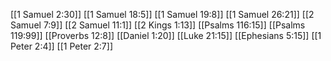 [[1 Samuel 2:30]]
[[1 Samuel 18:5]]
[[1 Samuel 19:8]]
[[1 Samuel 26:21]]
[[2 Samuel 7:9]]
[[2 Samuel 11:1]]
[[2 Kings 1:13]]
[[Psalms 116:15]]
[[Psalms 119:99]]
[[Proverbs 12:8]]
[[Daniel 1:20]]
[[Luke 21:15]]
[[Ephesians 5:15]]
[[1 Peter 2:4]]
[[1 Peter 2:7]]
